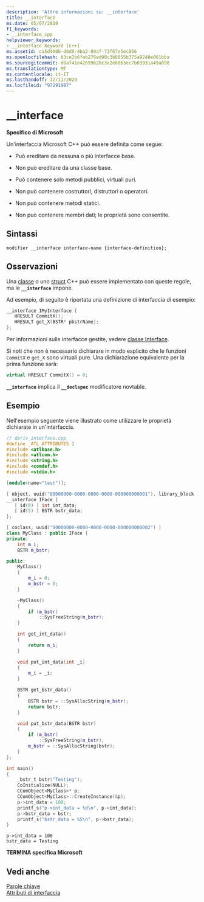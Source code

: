 ```yaml
---
description: 'Altre informazioni su: __interface'
title: __interface
ms.date: 05/07/2019
f1_keywords:
- __interface_cpp
helpviewer_keywords:
- __interface keyword [C++]
ms.assetid: ca5d400b-d6d8-4ba2-89af-73f67e5ec056
ms.openlocfilehash: 03ce2b6feb276ed90c3b8855b375a9240e061bba
ms.sourcegitcommit: d6af41e42699628c3e2e6063ec7b03931a49a098
ms.translationtype: MT
ms.contentlocale: it-IT
ms.lasthandoff: 12/11/2020
ms.locfileid: "97291987"
---
```

# <a name="__interface"></a>__interface

**Specifico di Microsoft**

Un'interfaccia Microsoft C++ può essere definita come segue:

- Può ereditare da nessuna o più interfacce base.

- Non può ereditare da una classe base.

- Può contenere solo metodi pubblici, virtuali puri.

- Non può contenere costruttori, distruttori o operatori.

- Non può contenere metodi statici.

- Non può contenere membri dati; le proprietà sono consentite.

## <a name="syntax"></a>Sintassi

```
modifier __interface interface-name {interface-definition};
```

## <a name="remarks"></a>Osservazioni

Una [classe](../cpp/class-cpp.md) o uno [struct](../cpp/struct-cpp.md) C++ può essere implementato con queste regole, ma le **`__interface`** impone.

Ad esempio, di seguito è riportata una definizione di interfaccia di esempio:

```cpp
__interface IMyInterface {
   HRESULT CommitX();
   HRESULT get_X(BSTR* pbstrName);
};
```

Per informazioni sulle interfacce gestite, vedere [classe Interface](../extensions/interface-class-cpp-component-extensions.md).

Si noti che non è necessario dichiarare in modo esplicito che le funzioni `CommitX` e `get_X` sono virtuali pure. Una dichiarazione equivalente per la prima funzione sarà:

```cpp
virtual HRESULT CommitX() = 0;
```

**`__interface`** implica il [](../cpp/novtable.md) **`__declspec`** modificatore novtable.

## <a name="example"></a>Esempio

Nell'esempio seguente viene illustrato come utilizzare le proprietà dichiarate in un'interfaccia.

```cpp
// deriv_interface.cpp
#define _ATL_ATTRIBUTES 1
#include <atlbase.h>
#include <atlcom.h>
#include <string.h>
#include <comdef.h>
#include <stdio.h>

[module(name="test")];

[ object, uuid("00000000-0000-0000-0000-000000000001"), library_block ]
__interface IFace {
   [ id(0) ] int int_data;
   [ id(5) ] BSTR bstr_data;
};

[ coclass, uuid("00000000-0000-0000-0000-000000000002") ]
class MyClass : public IFace {
private:
    int m_i;
    BSTR m_bstr;

public:
    MyClass()
    {
        m_i = 0;
        m_bstr = 0;
    }

    ~MyClass()
    {
        if (m_bstr)
            ::SysFreeString(m_bstr);
    }

    int get_int_data()
    {
        return m_i;
    }

    void put_int_data(int _i)
    {
        m_i = _i;
    }

    BSTR get_bstr_data()
    {
        BSTR bstr = ::SysAllocString(m_bstr);
        return bstr;
    }

    void put_bstr_data(BSTR bstr)
    {
        if (m_bstr)
            ::SysFreeString(m_bstr);
        m_bstr = ::SysAllocString(bstr);
    }
};

int main()
{
    _bstr_t bstr("Testing");
    CoInitialize(NULL);
    CComObject<MyClass>* p;
    CComObject<MyClass>::CreateInstance(&p);
    p->int_data = 100;
    printf_s("p->int_data = %d\n", p->int_data);
    p->bstr_data = bstr;
    printf_s("bstr_data = %S\n", p->bstr_data);
}
```

```Output
p->int_data = 100
bstr_data = Testing
```

**TERMINA specifica Microsoft**

## <a name="see-also"></a>Vedi anche

[Parole chiave](../cpp/keywords-cpp.md)<br/>
[Attributi di interfaccia](../windows/attributes/interface-attributes.md)
